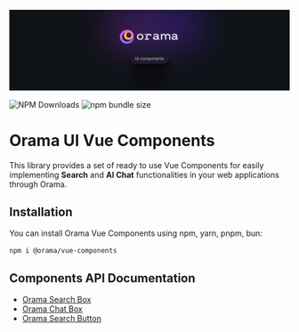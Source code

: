 <p align="center">
  <img src="https://github.com/askorama/orama-ui-components/raw/main/misc/readme/orama-ui-components-readme-cover.png" />
</p>

![NPM Downloads](https://img.shields.io/npm/dm/%40orama%2Fvue-components)
![npm bundle size](https://img.shields.io/bundlephobia/minzip/%40orama%2Fvue-components?label=Bundle%20Size&link=https%3A%2F%2Fbundlephobia.com%2Fpackage%2F%40orama%2Fvue-components%40latest)

# Orama UI Vue Components

This library provides a set of ready to use Vue Components for easily implementing **Search** and **AI Chat** functionalities in your web applications through Orama.

## Installation

You can install Orama Vue Components using npm, yarn, pnpm, bun:

```
npm i @orama/vue-components
```

## Components API Documentation

- [Orama Search Box](../ui-stencil/src/components/orama-search-box/readme.md)
- [Orama Chat Box](../ui-stencil/src/components/src/components/orama-chat-box/readme.md)
- [Orama Search Button](../ui-stencil/src/components/src/components/orama-search-button/readme.md)
